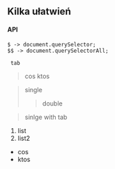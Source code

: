 ## Kilka ułatwień

#### API

	$ -> document.querySelector;
	$$ -> document.querySelectorAll;

     tab
> cos
> ktos

> single
> > double

> sinlge
>	with tab

1. list
1. list2
* cos
* ktos
